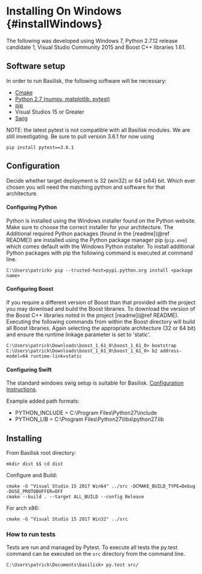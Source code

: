 # Installing On Windows {#installWindows}

The following was developed using Windows 7, Python 2.7.12 release candidate 1, Visual Studio Community 2015 and Boost C++ libraries 1.61.

## Software setup

In order to run Basilisk, the following software will be necessary:

* [Cmake](https://cmake.org/)
* [Python 2.7 (numpy, matplotlib, pytest)](https://www.python.org/downloads/mac-osx/)
* [pip](https://pip.pypa.io/en/stable/installing/)
* Visual Studios 15 or Greater
* [Swig](http://www.swig.org/download.html)

NOTE: the latest pytest is not compatible with all Basilisk modules. We are still investigating.  Be sure to pull version 3.6.1 for now using

```
pip install pytest==3.6.1
```


## Configuration
Decide whether target deployment is 32 (win32) or 64 (x64) bit. Which ever chosen you will need the matching python and software for that architecture.

#### Configuring Python

Python is installed using the Windows installer found on the Python website. Make sure to choose the correct installer for your architecture. The Additional required Python packages (found in the [readme](@ref README)) are installed using the Python package manager pip (`pip.exe`) which comes default with the Windows Python installer. To install additional Python packages with pip the following command is executed at command line.

```
C:\Users\patrick> pip --trusted-host=pypi.python.org install <package name>
```


#### Configuring Boost

If you require a different version of Boost than that provided with the project you may download and build the Boost libraries. To download the version of the Boost C++ libraries noted in the project [readme](@ref README). Executing the following commands from within the Boost directory will build all Boost libraries. Again selecting the appropriate architecture (32 or 64 bit) and ensure the runtime linkage parameter is set to 'static'.

```
C:\Users\patrick\Downloads\boost_1_61_0\boost_1_61_0> bootstrap
C:\Users\patrick\Downloads\boost_1_61_0\boost_1_61_0> b2 address-model=64 runtime-link=static
```

#### Configuring Swift

The standard windows swig setup is suitable for Basilisk. [Configuration Instructions](http://www.swig.org/Doc1.3/Windows.html#Windows_swig_exe).

Example added path formats:

* PYTHON_INCLUDE = C:\Program Files\Python27\include
* PYTHON_LIB = C:\Program Files\Python27\libs\python27.lib


## Installing

From Basilisk root directory:
```
mkdir dist $$ cd dist
```
Configure and Build:
```
cmake -G "Visual Studio 15 2017 Win64" ../src -DCMAKE_BUILD_TYPE=Debug -DUSE_PROTOBUFFER=OFF
cmake --build . --target ALL_BUILD --config Release
```
For arch x86:
```
cmake -G "Visual Studio 15 2017 Win32" ../src
```

### How to run tests

Tests are run and managed by Pytest. To execute all tests the py.test command can be executed on the `src` directory from the command line.

```
C:\Users\patrick\Documents\basilisk> py.test src/
```
